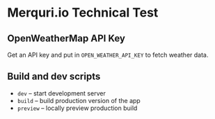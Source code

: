# Merquri.io Technical Test

## OpenWeatherMap API Key

Get an API key and put in `OPEN_WEATHER_API_KEY` to fetch weather data.

## Build and dev scripts

- `dev` – start development server
- `build` – build production version of the app
- `preview` – locally preview production build
